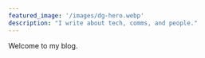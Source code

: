 ```yaml
---
featured_image: '/images/dg-hero.webp'
description: "I write about tech, comms, and people."
---
```

Welcome to my blog.
